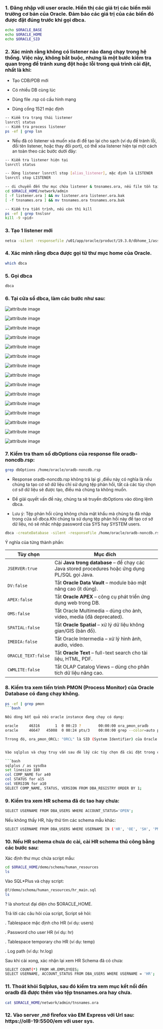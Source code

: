 ### 1. Đăng nhập với user oracle. Hiển thị các giá trị các biến môi trường cơ bản của Oracle. Đảm bảo các giá trị của các biến đó được đặt đúng trước khi gọi dbca.

```bash
echo $ORACLE_BASE 
echo $ORACLE_HOME 
echo $ORACLE_SID
```

### 2. Xác minh rằng không có listener nào đang chạy trong hệ thống. Việc này, không bắt buộc, nhưng là một bước kiểm tra quan trọng để tránh xung đột hoặc lỗi trong quá trình cài đặt, nhất là khi:

- Tạo CDB/PDB mới

- Có nhiều DB cùng lúc

- Dùng file .rsp có cấu hình mạng

- Dùng cổng 1521 mặc định

```bash
-- Kiểm tra trạng thái listener
lsnrctl status 
-- Kiểm tra process listener
ps -ef | grep lsn 
```

- Nếu đã có listener và muốn xóa đi để tạo lại cho sạch (ví dụ để tránh lỗi, đổi tên listener, hoặc thay đổi port), có thể xóa listener hiện tại một cách an toàn theo các bước dưới đây:

```bash
-- Kiểm tra listener hiện tại 
lsnrctl status

-- Dừng listener lsnrctl stop [alias_listener], mặc định là LISTENER
lsnrctl stop LISTENER

-- di chuyển đến thư mục chứa listener & tnsnames.ora, nếu file tồn tại thì backup
cd $ORACLE_HOME/network/admin
[ -f listener.ora ] && mv listener.ora listener.ora.bak
[ -f tnsnames.ora ] && mv tnsnames.ora tnsnames.ora.bak

-- Kiểm tra tiến trình, nếu còn thì kill
ps -ef | grep tnslsnr
kill -9 <pid>
```

### 3. Tạo 1 listener mới 

```bash
netca -silent -responsefile /u01/app/oracle/product/19.3.0/dbhome_1/assistants/netca/netca.rsp
```

### 4. Xác minh rằng dbca được gọi từ thư mục home của Oracle.

```bash
which dbca
```

### 5. Gọi dbca

```bash
dbca
```

### 6. Tại cửa sổ dbca, làm các bước như sau:

![attribute image](../images/create-oracle-db/noncdb1.png)

![attribute image](../images/create-oracle-db/noncdb2.png)

![attribute image](../images/create-oracle-db/noncdb3.png)

![attribute image](../images/create-oracle-db/noncdb4.png)

![attribute image](../images/create-oracle-db/noncdb5.png)

![attribute image](../images/create-oracle-db/noncdb6.png)

![attribute image](../images/create-oracle-db/noncdb7.png)

![attribute image](../images/create-oracle-db/noncdb8.png)

![attribute image](../images/create-oracle-db/noncdb9.png)

![attribute image](../images/create-oracle-db/noncdb10.png)

![attribute image](../images/create-oracle-db/noncdb11.png)

![attribute image](../images/create-oracle-db/noncdb12.png)

![attribute image](../images/create-oracle-db/noncdb13.png)

![attribute image](../images/create-oracle-db/noncdb14.png)

![attribute image](../images/create-oracle-db/noncdb15.png)

### 7. Kiểm tra tham số dbOptions của response file oradb-noncdb.rsp:

```bash
grep dbOptions /home/oracle/oradb-noncdb.rsp
```
- Response oradb-noncdb.rsp không trả lại gì ,điều này có nghĩa là nếu chúng ta tạo cơ sở dữ liệu chỉ sử dụng tệp phản hồi, tất cả các tùy chọn cơ sở dữ liệu sẽ được tạo, điều mà chúng ta không muốn.

- Để giải quyết vấn đề này, chúng ta sẽ truyền dbOptions vào dòng lệnh dbca.

- Lưu ý: Tệp phản hồi cũng không chứa mật khẩu mà chúng ta đã nhập trong cửa sổ dbca.Khi chúng ta sử dụng tệp phản hồi này để tạo cơ sở dữ liệu, nó sẽ nhắc nhập password của SYS hay SYSTEM users.

```bash
dbca -createDatabase -silent -responseFile /home/oracle/oradb-noncdb.rsp -dbOptions JSERVER:true,DV:false,APEX:false,OMS:false,SPATIAL:false,IMEDIA:false,ORACLE_TEXT:false,CWMLITE:false -sampleSchema true
```

Ý nghĩa của từng thành phần:


| Tùy chọn            | Mục đích                                                                                        |
|---------------------|-------------------------------------------------------------------------------------------------|
| `JSERVER:true`      | Cài **Java trong database** – để chạy các Java stored procedures hoặc ứng dụng PL/SQL gọi Java. |
| `DV:false`          | Tắt **Oracle Data Vault** – module bảo mật nâng cao (ít dùng).                                  |
| `APEX:false`        | Tắt **Oracle APEX** – công cụ phát triển ứng dụng web trong DB.                                 |
| `OMS:false`         | Tắt Oracle Multimedia – dùng cho ảnh, video, media (đã deprecated).                             |
| `SPATIAL:false`     | Tắt **Oracle Spatial** – xử lý dữ liệu không gian/GIS (bản đồ).                                 |
| `IMEDIA:false`      | Tắt Oracle Intermedia – xử lý hình ảnh, audio, video.                                           |
| `ORACLE_TEXT:false` | Tắt **Oracle Text** – full-text search cho tài liệu, HTML, PDF.                                 |
| `CWMLITE:false`     | Tắt OLAP Catalog Views – dùng cho phân tích dữ liệu nâng cao.                                   |


### 8. Kiểm tra xem tiến trình PMON (Process Monitor) của Oracle Database có đang chạy không.

```bash
ps -ef | grep pmon 
```bash

Nếu dòng kết quả nếu oracle instance đang chạy có dạng: 

oracle     46316       1  0 00:23 ?        00:00:00 ora_pmon_oradb
oracle     46647   45008  0 00:24 pts/3    00:00:00 grep --color=auto pmon

Trrong đó, ora_pmon_ORCL: "ORCL" là SID (System Identifier) của Oracle instance.


Vào sqlplus và chạy truy vấn sau đê lấy các tùy chọn đã cài đặt trong cơ sở dữ liệu. Lưu ý rằng JVM đã được cài đặt. APEX chưa được cài đặt. Các thành phần này đi kèm với hầu hết mọi cơ sở dữ liệu.

```bash
sqlplus / as sysdba
set linesize 180
col COMP_NAME for a40
col STATUS for a15
col VERSION for a10
SELECT COMP_NAME, STATUS, VERSION FROM DBA_REGISTRY ORDER BY 1;
```

### 9. Kiểm tra xem HR schema đã dc tao hay chưa:

```bash
SELECT USERNAME FROM DBA_USERS WHERE ACCOUNT_STATUS='OPEN';
```

Nếu không thấy HR, hãy thử tìm các schema mẫu khác:

```bash
SELECT USERNAME FROM DBA_USERS WHERE USERNAME IN ('HR', 'OE', 'SH', 'PM', 'IX', 'BI');
```

### 10. Nếu HR schema chưa dc cài, cài HR schema thủ công bằng các bước sau:

Xác định thư mục chứa script mẫu:

```bash
cd $ORACLE_HOME/demo/schema/human_resources
ls
```

Vào SQL*Plus và chạy script:

```bash
@?/demo/schema/human_resources/hr_main.sql
ls
```

? là shortcut đại diện cho $ORACLE_HOME.

Trả lời các câu hỏi của script, Script sẽ hỏi:

. Tablespace mặc định cho HR (ví dụ: users)

. Password cho user HR (ví dụ: hr)

. Tablespace temporary cho HR (ví dụ: temp)

. Log path (ví dụ: hr.log)

Sau khi cài xong, xác nhận lại xem HR Schema đã có chưa:

```bash
SELECT COUNT(*) FROM HR.EMPLOYEES;
SELECT USERNAME, ACCOUNT_STATUS FROM DBA_USERS WHERE USERNAME = 'HR';
```

### 11. Thoát khỏi Sqlplus, sau đó kiểm tra xem mục kết nối đến oradb đã được thêm vào tệp tnsnames.ora hay chưa.

```bash
cat $ORACLE_HOME/network/admin/tnsnames.ora
```

### 12. Vào server ,mở firefox vào EM Express với Url sau: https://ol8-19:5500/em với user sys.





